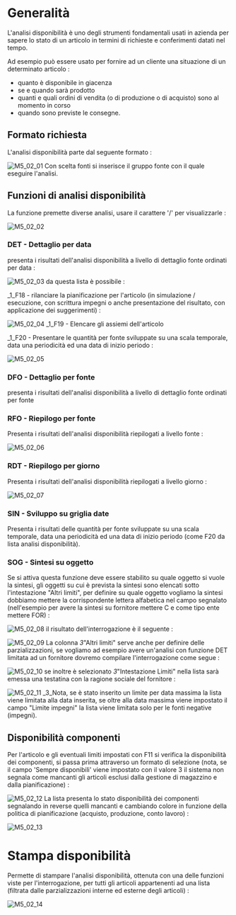 # Generalità
L'analisi disponibilità è uno degli strumenti fondamentali usati in azienda per sapere lo stato di un articolo in termini di richieste e conferimenti datati nel tempo.

Ad esempio può essere usato per fornire ad un cliente una situazione di un determinato articolo : 

- quanto è disponibile in giacenza
- se e quando sarà prodotto
- quanti e quali ordini di vendita (o di produzione o di acquisto) sono al momento in corso
- quando sono previste le consegne.


## Formato richiesta
L'analisi disponibilità parte dal seguente formato : 

![M5_02_01](https://doc.smeup.com/immagini/MBDOC_OGG-P_M5FUADI/M5_02_01.png)
Con scelta fonti si inserisce il gruppo fonte con il quale eseguire l'analisi.

## Funzioni di analisi disponibilità
La funzione premette diverse analisi, usare il carattere '/' per visualizzarle : 

![M5_02_02](https://doc.smeup.com/immagini/MBDOC_OGG-P_M5FUADI/M5_02_02.png)
### DET - Dettaglio per data
presenta i risultati dell'analisi disponibilità a livello di dettaglio fonte ordinati per data : 

![M5_02_03](https://doc.smeup.com/immagini/MBDOC_OGG-P_M5FUADI/M5_02_03.png)
da questa lista è possibile : 

_1_F18 - rilanciare la pianificazione per l'articolo
(in simulazione / esecuzione, con scrittura impegni o anche presentazione del risultato, con applicazione dei suggerimenti) : 

![M5_02_04](https://doc.smeup.com/immagini/MBDOC_OGG-P_M5FUADI/M5_02_04.png)
_1_F19 - Elencare gli assiemi dell'articolo

_1_F20 - Presentare le quantità per fonte sviluppate su una scala temporale,
data una periodicità ed una data di inizio periodo : 

![M5_02_05](https://doc.smeup.com/immagini/MBDOC_OGG-P_M5FUADI/M5_02_05.png)
### DFO - Dettaglio per fonte
presenta i risultati dell'analisi disponibilità a livello di dettaglio fonte ordinati per fonte

### RFO - Riepilogo per fonte
Presenta i risultati dell'analisi disponibilità riepilogati a livello fonte : 

![M5_02_06](https://doc.smeup.com/immagini/MBDOC_OGG-P_M5FUADI/M5_02_06.png)
### RDT - Riepilogo per giorno
Presenta i risultati dell'analisi disponibilità riepilogati a livello giorno : 

![M5_02_07](https://doc.smeup.com/immagini/MBDOC_OGG-P_M5FUADI/M5_02_07.png)
### SIN - Sviluppo su griglia date
Presenta i risultati delle quantità per fonte sviluppate su una scala temporale, data una periodicità ed una data di inizio periodo (come F20 da lista analisi disponibilità).

### SOG - Sintesi su oggetto
Se si attiva questa funzione deve essere stabilito su quale oggetto si vuole la sintesi, gli oggetti su cui è prevista la sintesi sono elencati sotto l'intestazione "Altri limiti", per definire su quale oggetto vogliamo la sintesi dobbiamo mettere la corrispondente lettera alfabetica nel campo segnalato (nell'esempio per avere la sintesi su fornitore mettere C e come tipo ente mettere FOR) : 

![M5_02_08](https://doc.smeup.com/immagini/MBDOC_OGG-P_M5FUADI/M5_02_08.png)
il risultato dell'interrogazione è il seguente : 

![M5_02_09](https://doc.smeup.com/immagini/MBDOC_OGG-P_M5FUADI/M5_02_09.png)
La colonna _3_"Altri limiti" serve anche per definire delle parzializzazioni, se vogliamo ad esempio avere un'analisi con funzione DET limitata ad un fornitore dovremo compilare l'interrogazione come segue : 

![M5_02_10](https://doc.smeup.com/immagini/MBDOC_OGG-P_M5FUADI/M5_02_10.png)
se inoltre è selezionato _3_"Intestazione Limiti" nella lista sarà emessa una testatina con la ragione sociale del fornitore : 

![M5_02_11](https://doc.smeup.com/immagini/MBDOC_OGG-P_M5FUADI/M5_02_11.png)
_3_Nota, se è stato inserito un limite per data massima la lista viene limitata alla data inserita, se oltre alla data massima viene impostato il campo "Limite impegni" la lista viene limitata solo per le fonti negative (impegni).

## Disponibilità componenti
Per l'articolo e gli eventuali limiti impostati con F11 si verifica la disponibilità dei componenti, si passa prima attraverso un formato di selezione (nota, se il campo 'Sempre disponibili' viene impostato con il valore 3 il sistema non segnala come mancanti gli articoli esclusi dalla gestione di magazzino e dalla pianificazione) : 

![M5_02_12](https://doc.smeup.com/immagini/MBDOC_OGG-P_M5FUADI/M5_02_12.png)
La lista presenta lo stato disponibilità dei componenti segnalando in reverse quelli mancanti e cambiando colore in funzione della politica di pianificazione (acquisto, produzione, conto lavoro) : 

![M5_02_13](https://doc.smeup.com/immagini/MBDOC_OGG-P_M5FUADI/M5_02_13.png)
# Stampa disponibilità
Permette di stampare l'analisi disponibilità, ottenuta con una delle funzioni viste per l'interrogazione, per tutti gli articoli appartenenti ad una lista (filtrata dalle parzializzazioni interne ed esterne degli articoli) : 

![M5_02_14](https://doc.smeup.com/immagini/MBDOC_OGG-P_M5FUADI/M5_02_14.png)